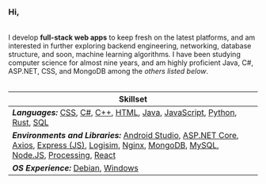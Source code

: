 ### Hi,
<br>
I develop <b>full-stack web apps</b> to keep fresh on the latest platforms, and am interested in further exploring backend engineering, 
networking, database structure, and soon, machine learning algorithms. I have been studying computer science for almost nine years, and am highly proficient Java, C#, ASP.NET, CSS, and MongoDB among the <i>others listed below</i>.
<br><br>

<table> 
   <thead> 
      <tr> <th>Skillset</th> </tr> 
   </thead> 
   <tbody> 
      <tr> <td>
         <b><i>Languages:</i></b> <a href=“https://developer.mozilla.org/en-US/docs/Web/CSS”>CSS</a>, <a href=“https://docs.microsoft.com/en-us/dotnet/csharp/”>C#</a>, <a href=“https://www.cplusplus.com/doc/tutorial/”>C++</a>, <a href=“https://developer.mozilla.org/en-US/docs/Web/HTML”>HTML</a>, <a href=“https://docs.oracle.com/en/java/”>Java</a>, <a href=“https://developer.mozilla.org/en-US/docs/Web/JavaScript”>JavaScript</a>, <a href=“https://www.python.org/”>Python</a>, <a href=“https://www.rust-lang.org/”>Rust</a>, <a href=“https://www.w3schools.com/sql/”>SQL</a>
      </td> </tr> 
      <tr> <td>
         <b><i>Environments and Libraries:</i></b> <a href=“https://developer.android.com/studio”>Android Studio</a>, <a href=“https://dotnet.microsoft.com/apps/aspnet”>ASP.NET Core</a>, <a href=“https://github.com/axios/axios”>Axios</a>, <a href=“https://expressjs.com/”>Express (JS)</a>, <a href=“https://www.cburch.com/logisim/”>Logisim</a>, <a href=“https://www.nginx.com/”>Nginx</a>, <a href=“https://www.mongodb.com/”>MongoDB</a>, <a href=“https://www.mysql.com/”>MySQL</a>, <a href=“https://nodejs.org/”>Node.JS</a>, <a href=“https://processing.org/”>Processing</a>, <a href=“https://reactjs.org/”>React</a>
      </td> </tr> 
      <tr> <td>
         <b><i>OS Experience:</i></b> <a href=“https://www.debian.org/”>Debian</a>, <a href=“https://www.microsoft.com/en-us/windows”>Windows</a>
      </td> </tr> 
   </tbody> 
</table>

<!--table>
   <thead>
      <tr>
         <th>Skillset</th>
      </tr>
   </thead>
   <tbody>
      <tr>
         <td><b><i>Languages:</i></b> CSS, C#, C++, HTML, Java, JavaScript, Python, Rust, SQL</td>
      </tr>
      <tr>
         <td><b><i>Environments and Libraries:</i></b> Android Studio, ASP.NET Core, Axios, Express (JS), Logisim, <br>Nginx, MongoDB, MySQL, Node.JS, Processing, React</td>
      </tr>
     <tr>
         <td><b><i>OS Experience:</i></b> Debian, Windows</td>
      </tr>
   </tbody>
</table-->
